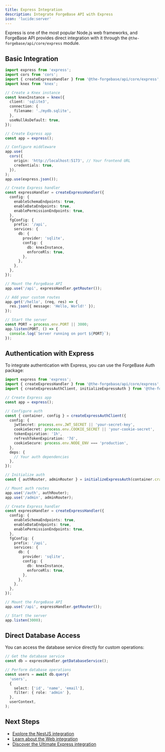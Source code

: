 ```yaml
---
title: Express Integration
description: Integrate ForgeBase API with Express
icon: 'lucide:server'
---
```


Express is one of the most popular Node.js web frameworks, and ForgeBase API provides direct integration with it through the `@the-forgebase/api/core/express` module.

## Basic Integration

```typescript
import express from 'express';
import cors from 'cors';
import { createExpressHandler } from '@the-forgebase/api/core/express';
import knex from 'knex';

// Create a Knex instance
const knexInstance = knex({
  client: 'sqlite3',
  connection: {
    filename: './mydb.sqlite',
  },
  useNullAsDefault: true,
});

// Create Express app
const app = express();

// Configure middleware
app.use(
  cors({
    origin: 'http://localhost:5173', // Your frontend URL
    credentials: true,
  }),
);
app.use(express.json());

// Create Express handler
const expressHandler = createExpressHandler({
  config: {
    enableSchemaEndpoints: true,
    enableDataEndpoints: true,
    enablePermissionEndpoints: true,
  },
  fgConfig: {
    prefix: '/api',
    services: {
      db: {
        provider: 'sqlite',
        config: {
          db: knexInstance,
          enforceRls: true,
        },
      },
    },
  },
});

// Mount the ForgeBase API
app.use('/api', expressHandler.getRouter());

// Add your custom routes
app.get('/hello', (req, res) => {
  res.json({ message: 'Hello, World!' });
});

// Start the server
const PORT = process.env.PORT || 3000;
app.listen(PORT, () => {
  console.log(`Server running on port ${PORT}`);
});
```

## Authentication with Express

To integrate authentication with Express, you can use the ForgeBase Auth package:

```typescript
import express from 'express';
import { createExpressHandler } from '@the-forgebase/api/core/express';
import { createExpressAuthClient, initializeExpressAuth } from '@the-forgebase/auth/adapters/express';

// Create Express app
const app = express();

// Configure auth
const { container, config } = createExpressAuthClient({
  config: {
    jwtSecret: process.env.JWT_SECRET || 'your-secret-key',
    cookieSecret: process.env.COOKIE_SECRET || 'your-cookie-secret',
    tokenExpiration: '1h',
    refreshTokenExpiration: '7d',
    cookieSecure: process.env.NODE_ENV === 'production',
  },
  deps: {
    // Your auth dependencies
  },
});

// Initialize auth
const { authRouter, adminRouter } = initializeExpressAuth(container.cradle.authManager, container.cradle.adminManager, config);

// Mount auth routes
app.use('/auth', authRouter);
app.use('/admin', adminRouter);

// Create Express handler
const expressHandler = createExpressHandler({
  config: {
    enableSchemaEndpoints: true,
    enableDataEndpoints: true,
    enablePermissionEndpoints: true,
  },
  fgConfig: {
    prefix: '/api',
    services: {
      db: {
        provider: 'sqlite',
        config: {
          db: knexInstance,
          enforceRls: true,
        },
      },
    },
  },
});

// Mount the ForgeBase API
app.use('/api', expressHandler.getRouter());

// Start the server
app.listen(3000);
```

## Direct Database Access

You can access the database service directly for custom operations:

```typescript
// Get the database service
const db = expressHandler.getDatabaseService();

// Perform database operations
const users = await db.query(
  'users',
  {
    select: ['id', 'name', 'email'],
    filter: { role: 'admin' },
  },
  userContext,
);
```

## Next Steps

- [Explore the NestJS integration](/api/framework-integration/nest)
- [Learn about the Web integration](/api/framework-integration/web)
- [Discover the Ultimate Express integration](/api/framework-integration/ultimate-express)
